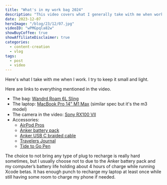 ```yaml
---
title: "What's in my work bag 2024"
description: "This video covers what I generally take with me when working away from the home for a short time."
date: 2023-12-07
heroImage: "/blog/23/12/07.jpg"
videoID: "wPMGpqla82w"
showBuyCoffee: true
showAffiliateDisclaimer: true
categories:
  - content-creation
  - vlog
tags: 
  - post
  - video
---
```



Here's what I take with me when I work. I try to keep it small and light.

Here are links to everything mentioned in the video.

- The bag: [Wandrd Roam 6L Sling](https://geni.us/wandrd6lsling)
- The laptop: [MacBook Pro 14" M1 Max](https://geni.us/cctplus-m3max) (similar spec but it's the m3 model)
- The camera in the video: [Sony RX100 VII](https://geni.us/cctpocketcam)
- Accessories:
  - [AirPod Pros](https://geni.us/0r2ZG)
  - [Anker battery pack](https://geni.us/AWJhN)
  - [Anker USB C braided cable](https://geni.us/K9jpMZx)
  - [Travelers Journal](https://geni.us/6yQyTr)
  - [Tide to Go Pen](https://geni.us/8jc9h)

The choice to not bring any type of plug to recharge is really hard sometimes, but I usually choose not to due to the Anker battery pack and my computer’s battery life holding about 4 hours of charge while running Xcode betas. It has enough punch to recharge my laptop at least once while still having some room to charge my phone if needed.
